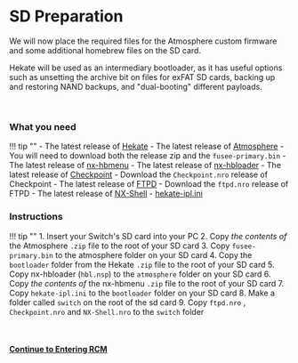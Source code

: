 # SD Preparation

We will now place the required files for the Atmosphere custom firmware and some additional homebrew files on the SD card.

Hekate will be used as an intermediary bootloader, as it has useful options such as unsetting the archive bit on files for exFAT SD cards, backing up and restoring NAND backups, and "dual-booting" different payloads.

&nbsp;

### What you need

!!! tip ""
    - The latest release of [Hekate](https://github.com/CTCaer/hekate/releases/)
    - The latest release of [Atmosphere](https://github.com/Atmosphere-NX/Atmosphere/releases) 
        - You will need to download both the release zip and the `fusee-primary.bin`
    - The latest release of [nx-hbmenu](https://github.com/switchbrew/nx-hbmenu/releases)
    - The latest release of [nx-hbloader](https://github.com/switchbrew/nx-hbloader/releases)
    - The latest release of [Checkpoint](https://github.com/FlagBrew/Checkpoint/releases)
	    - Download the `Checkpoint.nro` release of Checkpoint
    - The latest release of [FTPD](https://github.com/mtheall/ftpd/releases)
	    - Download the `ftpd.nro` release of FTPD
    - The latest release of [NX-Shell](https://github.com/joel16/NX-Shell/releases)
    - [hekate-ipl.ini](../files/hekate_ipl.ini)



### Instructions

!!! tip ""
    1. Insert your Switch's SD card into your PC
    2. Copy *the contents of* the Atmosphere `.zip` file to the root of your SD card
    3. Copy `fusee-primary.bin` to the atmosphere folder on your SD card
    4. Copy the `bootloader` folder from the Hekate `.zip` file to the root of your SD card
    5. Copy nx-hbloader (`hbl.nsp`) to the `atmosphere` folder on your SD card
    6. Copy *the contents of* the nx-hbmenu `.zip` file to the root of your SD card
    7. Copy `hekate-ipl.ini` to the `bootloader` folder on your SD card
    8. Make a folder called `switch` on the root of the sd card
    9. Copy `ftpd.nro` , `Checkpoint.nro` and `NX-Shell.nro` to the `switch` folder

&nbsp;

#### [Continue to Entering RCM](entering_rcm.md)
